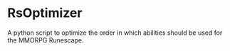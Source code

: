# RsOptimizer
A python script to optimize the order in which abilities should be used for the MMORPG Runescape.
